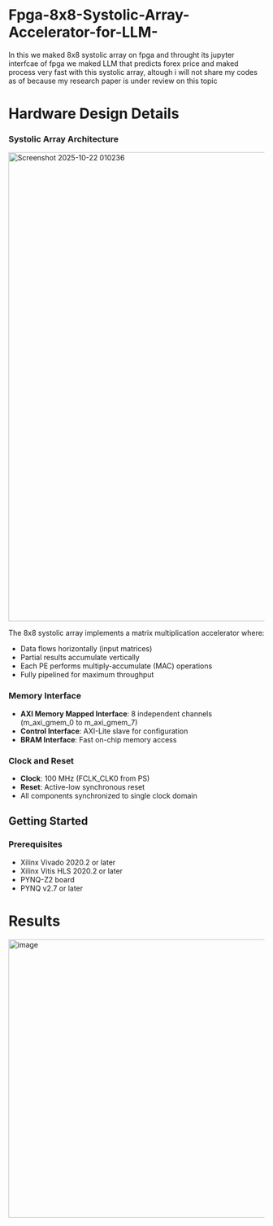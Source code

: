 # Fpga-8x8-Systolic-Array-Accelerator-for-LLM-
In this we maked 8x8 systolic array on fpga and throught its jupyter interfcae of fpga we maked LLM that predicts forex price and maked process very fast with this systolic array, altough i will not share my codes as of because my research paper is under review on this topic 
# Hardware Design Details

### Systolic Array Architecture
<img width="1838" height="922" alt="Screenshot 2025-10-22 010236" src="https://github.com/user-attachments/assets/4d7cce91-bfcd-4195-bd01-f6b9b9736656" />

The 8x8 systolic array implements a matrix multiplication accelerator where:
- Data flows horizontally (input matrices)
- Partial results accumulate vertically
- Each PE performs multiply-accumulate (MAC) operations
- Fully pipelined for maximum throughput

### Memory Interface

- **AXI Memory Mapped Interface**: 8 independent channels (m_axi_gmem_0 to m_axi_gmem_7)
- **Control Interface**: AXI-Lite slave for configuration
- **BRAM Interface**: Fast on-chip memory access

### Clock and Reset

- **Clock**: 100 MHz (FCLK_CLK0 from PS)
- **Reset**: Active-low synchronous reset
- All components synchronized to single clock domain

## Getting Started

### Prerequisites

- Xilinx Vivado 2020.2 or later
- Xilinx Vitis HLS 2020.2 or later
- PYNQ-Z2 board
- PYNQ v2.7 or later
# Results 
<img width="1036" height="547" alt="image" src="https://github.com/user-attachments/assets/01b83779-8e00-47c0-a81b-8da978e79589" />
